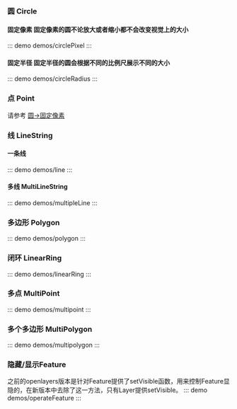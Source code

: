 <!--
 * @Author: sunyue
 * @Date: 2024-01-26 16:07:26
 * @LastEditors: sunyue
 * @LastEditTime: 2024-01-31 16:57:45
 * @Description: 描述
 * Copyright (c) 2024 by 中国科学院软件研究所, All Rights Reserved. 
-->
### 圆 Circle
#### 固定像素 固定像素的圆不论放大或者缩小都不会改变视觉上的大小
::: demo
demos/circlePixel
:::
#### 固定半径 固定半径的圆会根据不同的比例尺展示不同的大小
::: demo
demos/circleRadius
:::
### 点 Point
请参考 [圆->固定像素](#固定像素-固定像素的圆不论放大或者缩小都不会改变视觉上的大小)
### 线 LineString
#### 一条线
::: demo
demos/line
:::
#### 多线 MultiLineString
::: demo
demos/multipleLine
:::
### 多边形 Polygon
::: demo
demos/polygon
:::
### 闭环 LinearRing
::: demo
demos/linearRing
:::
### 多点 MultiPoint
::: demo
demos/multipoint
:::
### 多个多边形 MultiPolygon
::: demo
demos/multipolygon
:::
### 隐藏/显示Feature
之前的openlayers版本是针对Feature提供了setVisible函数，用来控制Feature显隐的，在新版本中去除了这一方法，只有Layer提供setVisible。
::: demo
demos/operateFeature
:::